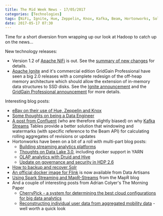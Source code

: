 ```yaml
---
title: The Mid Week News - 17/05/2017
categories: [Technologies]
tags: [NiFi, Ignite, Hue, Zeppelin, Knox, Kafka, Beam, Hortonworks, Solr, Flink, MapR-Streams, Spark Streaming]
date: 2017-05-17 07:30
---
```

Time for a short diversion from wrapping up our look at Hadoop to catch up on the news...
<!--more-->

New technology releases:

* Version 1.2 of [Apache NiFi](/technologies/apache-nifi/) is out.  See the [summary of new changes](https://cwiki.apache.org/confluence/display/NIFI/Release+Notes#ReleaseNotes-Version1.2.0) for details.
* [Apache Ignite](/technologies/apache-ignite) and it's commercial edition GridGain Professional have seen a big 2.0 releases with a complete redesign of the off-heap memory architecture which should allow the extension of in-memory data structures to SSD disks.  See the [Ignite announcement](https://blogs.apache.org/ignite/entry/apache-ignite-2-0-redesigned) and the [GridGain Professional announcement](https://www.gridgain.com/resources/blog/gridgain-professional-edition-20-released-today) for more details.

Interesting blog posts:

* [eBay on their use of Hue, Zeppelin and Knox](http://www.ebaytechblog.com/2017/05/12/enhancing-the-user-experience-of-the-hadoop-ecosystem/)
* [Some thoughts on being a Data Engineer](https://dzone.com/articles/how-to-become-a-data-engineer)
* [A post from Confluent](https://www.confluent.io/blog/watermarks-tables-event-time-dataflow-model/) (who are therefore slightly biased) on why [Kafka Streams](/technologies/apache-kafka/kafka-streams/) Tables provide a better solution that windowing and watermarks (with specific reference to the Beam API) for calculating rolling aggregates of revisions or updates
* Hortonworks have been on a bit of a roll with multi-part blog posts:
  * [Building streaming analytics platforms](https://hortonworks.com/blog/part-1-hortonworks-building-successful-streaming-analytics-platforms/)
  * [Thoughts on Data Lake 3.0](https://hortonworks.com/blog/part-5-of-data-lake-3-0-yarn-and-containerization-supporting-docker-and-beyond/), including docker support in YARN
  * [OLAP analytics with Druid and Hive](https://hortonworks.com/blog/apache-hive-druid-part-1-3/)
  * [Update on governance and security in HDP 2.6](https://hortonworks.com/blog/enterprise-security-governance-part-1/)
* [How to backup and recover Solr](http://blog.cloudera.com/blog/2017/05/how-to-backup-and-disaster-recovery-for-apache-solr-part-i/)
* [An official docker image for Flink](https://data-artisans.com/blog/official-docker-images-apache-flink) is now available from Data Artisans
* [Using Spark Streaming and MapR-Streams](https://mapr.com/blog/how-get-started-spark-streaming-and-mapr-streams-using-kafka-api/) from the MapR blog
* And a couple of interesting posts from Adrian Colyer's The Morning Paper
  * [CherryPick - a system for determining the best cloud configurations for big data analytics](https://blog.acolyer.org/2017/05/04/cherrypick-adaptively-unearthing-the-best-cloud-configurations-for-big-data-analytics/)
  * [Reconstructing individual user data from aggregated mobility data](https://blog.acolyer.org/2017/05/15/trajectory-recovery-from-ash-user-privacy-is-not-preserved-in-aggregated-mobility-data/) - well worth a quick look